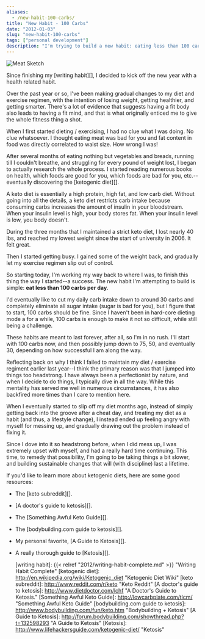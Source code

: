 ```yaml
---
aliases:
  - /new-habit-100-carbs/
title: "New Habit - 100 Carbs"
date: "2012-01-03"
slug: "new-habit-100-carbs"
tags: ["personal development"]
description: "I'm trying to build a new habit: eating less than 100 carbs per day."
---
```



![Meat Sketch][]


Since finishing my [writing habit][], I decided to kick off the new year with a
health related habit.

Over the past year or so, I've been making gradual changes to my diet and
exercise regimen, with the intention of losing weight, getting healthier, and
getting smarter.  There's a lot of evidence that suggests having a fit body
also leads to having a fit mind, and that is what originally enticed me to give
the whole fitness thing a shot.

When I first started dieting / exercising, I had no clue what I was doing.  No
clue whatsoever.  I thought eating meat was bad for you and fat content in food
was directly correlated to waist size.  How wrong I was!

After several months of eating nothing but vegetables and breads, running till
I couldn't breathe, and struggling for every pound of weight lost, I began to
actually research the whole process.  I started reading numerous books on
health, which foods are good for you, which foods are bad for you, etc.--
eventually discovering the [ketogenic diet][].

A keto diet is essentially a high protein, high fat, and low carb diet.
Without going into all the details, a keto diet restricts carb intake because
consuming carbs increases the amount of insulin in your bloodstream.  When your
insulin level is high, your body stores fat.  When your insulin level is low,
you body doesn't.

During the three months that I maintained a strict keto diet, I lost nearly 40
lbs, and reached my lowest weight since the start of university in 2006.  It
felt great.

Then I started getting busy.  I gained some of the weight back, and gradually
let my exercise regimen slip out of control.

So starting today, I'm working my way back to where I was, to finish this thing
the way I started--a success.  The new habit I'm attempting to build is simple:
**eat less than 100 carbs per day**.

I'd eventually like to cut my daily carb intake down to around 30 carbs and
completely eliminate all sugar intake (sugar is bad for you), but I figure that
to start, 100 carbs should be fine.  Since I haven't been in hard-core dieting
mode a for a while, 100 carbs is enough to make it not so difficult, while
still being a challenge.

These habits are meant to last forever, after all, so I'm in no rush.  I'll
start with 100 carbs now, and then possibly jump down to 75, 50, and eventually
30, depending on how successful I am along the way.

Reflecting back on why I think I failed to maintain my diet / exercise regiment
earlier last year--I think the primary reason was that I jumped into things too
headstrong.  I have always been a perfectionist by nature, and when I decide to
do things, I typically dive in all the way.  While this mentality has served me
well in numerous circumstances, it has also backfired more times than I care to
mention here.

When I eventually started to slip off my diet months ago, instead of simply
getting back into the groove after a cheat day, and treating my diet as a habit
(and thus, a lifestyle change), I instead ended up feeling angry with myself
for messing up, and gradually drawing out the problem instead of fixing it.

Since I dove into it so headstrong before, when I did mess up, I was extremely
upset with myself, and had a really hard time continuing.  This time, to remedy
that possibility, I'm going to be taking things a bit slower, and building
sustainable changes that will (with discipline) last a lifetime.

If you'd like to learn more about ketogenic diets, here are some good resources:

- The [keto subreddit][].
- [A doctor's guide to ketosis][].
- The [Something Awful Keto Guide][].
- The [bodybuilding.com guide to ketosis][].
- My personal favorite, [A Guide to Ketosis][].
- A really thorough guide to [Ketosis][].


  [Meat Sketch]: /static/images/2012/meat-sketch.png "Meat Sketch"
  [writing habit]: {{< relref "2012/writing-habit-complete.md" >}} "Writing Habit Complete"
  [ketogenic diet]: http://en.wikipedia.org/wiki/Ketogenic_diet "Ketogenic Diet Wiki"
  [keto subreddit]: http://www.reddit.com/r/keto "Keto Reddit"
  [A doctor's guide to ketosis]: http://www.dietdoctor.com/lchf "A Doctor's Guide to Ketosis."
  [Something Awful Keto Guide]: http://lowcarbplate.com/tlcm/ "Something Awful Keto Guide"
  [bodybuilding.com guide to ketosis]: http://www.bodybuilding.com/fun/keto.htm "Bodybuilding + Ketosis"
  [A Guide to Ketosis]: http://forum.bodybuilding.com/showthread.php?t=132598293 "A Guide to Ketosis"
  [Ketosis]: http://www.lifehackersguide.com/ketogenic-diet/ "Ketosis"
